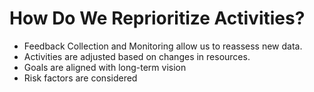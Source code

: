 # How Do We Reprioritize Activities?

* Feedback Collection and Monitoring allow us to reassess new data.
* Activities are adjusted based on changes in resources.
* Goals are aligned with long-term vision
* Risk factors are considered
